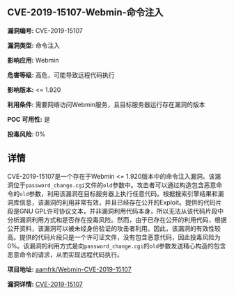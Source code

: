 ## CVE-2019-15107-Webmin-命令注入

**漏洞编号:** CVE-2019-15107

**漏洞类型:** 命令注入

**影响应用:** Webmin

**危害等级:** 高危，可能导致远程代码执行

**影响版本:** <= 1.920

**利用条件:** 需要网络访问Webmin服务，且目标服务器运行存在漏洞的版本

**POC 可用性:** 是

**投毒风险:** 0%

## 详情

CVE-2019-15107是一个存在于Webmin <= 1.920版本中的命令注入漏洞。该漏洞位于`password_change.cgi`文件的`old`参数中。攻击者可以通过构造包含恶意命令的`old`参数，利用该漏洞在目标服务器上执行任意代码。根据搜索引擎结果和漏洞库信息，该漏洞的利用非常有效，并且已经存在公开的Exploit。提供的代码片段是GNU GPL许可协议文本，并非漏洞利用代码本身，所以无法从该代码片段中分析漏洞利用方式和是否存在投毒风险。然而，由于已存在公开的利用代码，根据公开资料，该漏洞可以被未经身份验证的攻击者利用。因此，该漏洞的有效性较高。提供的代码片段只是一个许可证文件，没有包含恶意代码，因此投毒风险为0%。该漏洞的利用方式是向`password_change.cgi`的`old`参数发送精心构造的包含恶意命令的请求，从而实现远程代码执行。

**项目地址:** [aamfrk/Webmin-CVE-2019-15107](https://github.com/aamfrk/Webmin-CVE-2019-15107)

**漏洞详情:** [CVE-2019-15107](https://nvd.nist.gov/vuln/detail/CVE-2019-15107)